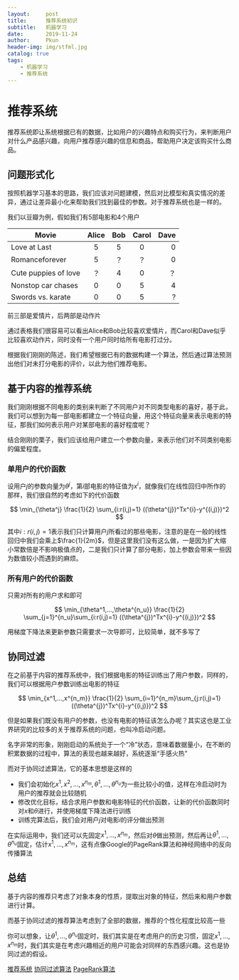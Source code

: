 ```yaml
---
layout:     post
title:      推荐系统初识
subtitle:   机器学习
date:       2019-11-24
author:     Pkun
header-img: img/stfml.jpg
catalog: true
tags:
    - 机器学习
    - 推荐系统
---
```



# 推荐系统

推荐系统即让系统根据已有的数据，比如用户的兴趣特点和购买行为，来判断用户对什么产品感兴趣，向用户推荐感兴趣的信息和商品，帮助用户决定该购买什么商品。


## 问题形式化

按照机器学习基本的思路，我们应该对问题建模，然后对比模型和真实情况的差异，通过让差异最小化来帮助我们找到最佳的参数。对于推荐系统也是一样的。

我们以豆瓣为例，假如我们有5部电影和4个用户

Movie|Alice|Bob|Carol|Dave
---|:--:|:--:|:--:|---:
Love at Last|5|5|0|0
Romanceforever|5|？|？|0
Cute puppies of love|？|4|0|？
Nonstop car chases|0|0|5|4
Swords vs. karate|0|0|5|?

前三部是爱情片，后两部是动作片

通过表格我们很容易可以看出Alice和Bob比较喜欢爱情片，而Carol和Dave似乎比较喜欢动作片，同时没有一个用户同时给所有电影打过分。

根据我们刚刚的陈述，我们希望根据已有的数据构建一个算法，然后通过算法预测出他们对未打分电影的评价，以此为他们推荐电影。


## 基于内容的推荐系统

我们刚刚根据不同电影的类别来判断了不同用户对不同类型电影的喜好，基于此，我们可以想到为每一部电影都建立一个特征向量，用这个特征向量来表示电影的特征，那我们如何表示用户对某部电影的喜好程度呢？

结合刚刚的栗子，我们应该给用户建立一个参数向量，来表示他们对不同类别电影的偏爱程度。


### 单用户的代价函数

设用户$j$的参数向量为$\theta ^ j$，第$i$部电影的特征值为$x^i$，就像我们在线性回归中所作的那样，我们很自然的考虑如下的代价函数

$$
\min_{\theta^j} \frac{1}{2} \sum_{i:r(i,j)=1} ((\theta^{j})^Tx^{i}-y^{(i,j)})^2
$$

其中$i:r(i,j)=1$表示我们只计算用户$j$所看过的那些电影，注意的是在一般的线性回归中我们会乘上$\frac{1}{2m}$，但是这里我们没有这么做，一是因为扩大缩小常数倍是不影响极值点的，二是我们只计算了部分电影，加上参数会带来一些因为数值较小而遇到的麻烦。

### 所有用户的代价函数

只需对所有的用户求和即可

$$
\min_{\theta^1,...,\theta^{n_u}} \frac{1}{2} \sum_{j=1}^{n_u}\sum_{i:r(i,j)=1} ((\theta^{j})^Tx^{i}-y^{(i,j)})^2
$$

用梯度下降法来更新参数只需要求一次导即可，比较简单，就不多写了

## 协同过滤

在之前基于内容的推荐系统中，我们根据电影的特征训练出了用户参数，同样的，我们可以根据用户参数训练出电影的特征

$$
\min_{x^1,...,x^{n_m}} \frac{1}{2} \sum_{i=1}^{n_m}\sum_{j:r(i,j)=1} ((\theta^{j})^Tx^{i}-y^{(i,j)})^2
$$

但是如果我们既没有用户的参数，也没有电影的特征该怎么办呢？其实这也是工业界研究的比较多的关于推荐系统的问题，也叫冷启动问题。

名字非常的形象，刚刚启动的系统处于一个“冷”状态，意味着数据量小，在不断的积累数据的过程中，算法的表现也越来越好，系统逐渐“手感火热”

而对于协同过滤算法，它的基本思想是这样的
- 我们会初始化$x^1,x^2,...,x^{n_m},\theta^1,...,\theta^{n_u}$为一些比较小的值，这样在冷启动时为用户的推荐就会比较随机
- 修改优化目标，结合求用户参数和电影特征的代价函数，让新的代价函数同时对$x$和$\theta$进行，并使用梯度下降法进行训练
- 训练完算法后，我们会对用户$j$对电影$i$的评分做出预测

在实际运用中，我们还可以先固定$x^1,...,x^{n_m}$，然后对$\theta$做出预测，然后再让$\theta^1,...,\theta^{n_u}$固定，估计$x^1,...,x^{n_m}$，这有点像Google的PageRank算法和神经网络中的反向传播算法

## 总结

基于内容的推荐只考虑了对象本身的性质，提取出对象的特征，然后来和用户参数进行计算。

而基于协同过滤的推荐算法考虑到了全部的数据，推荐的个性化程度比较高一些

你可以想象，让$\theta^1,...,\theta^{n_u}$固定时，我们其实是在考虑用户的历史习惯，固定$x^1,...,x^{n_m}$时，我们其实是在考虑兴趣相近的用户可能会对同样的东西感兴趣。这也是协同过滤的假设。


[推荐系统](https://zh.wikipedia.org/wiki/%E6%8E%A8%E8%96%A6%E7%B3%BB%E7%B5%B1)
[协同过滤算法](https://zh.wikipedia.org/wiki/%E5%8D%94%E5%90%8C%E9%81%8E%E6%BF%BE)
[PageRank算法](https://zh.wikipedia.org/zh-hans/PageRank)
